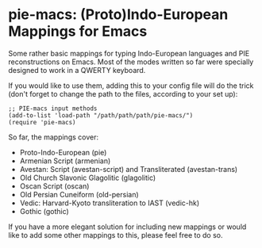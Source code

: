 # pie-macs: (Proto)Indo-European Mappings for Emacs

Some rather basic mappings for typing Indo-European languages and PIE reconstructions on Emacs.
Most of the modes written so far were specially designed to work in a QWERTY keyboard.

If you would like to use them, adding this to your config file will do the trick (don't forget to change the path to the files, according to your set up):


```{elisp}
;; PIE-macs input methods
(add-to-list 'load-path "/path/path/path/pie-macs/")
(require 'pie-macs)
```

So far, the mappings cover:
 - Proto-Indo-European (pie)
 - Armenian Script (armenian)
 - Avestan: Script (avestan-script) and Transliterated (avestan-trans)
 - Old Church Slavonic Glagolitic (glagolitic)
 - Oscan Script (oscan)
 - Old Persian Cuneiform (old-persian)
 - Vedic: Harvard-Kyoto transliteration to IAST (vedic-hk)
 - Gothic (gothic)

If you have a more elegant solution for including new mappings or would like to add some other mappings to this, please feel free to do so.

